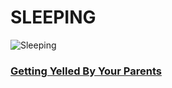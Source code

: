 # SLEEPING
![Sleeping](https://www.childrens.com/wps/wcm/connect/childrenspublic/592ad6d2-3f76-4ee0-9df4-7e44117b5ae3/shutterstock_497263111_800x480.jpg?MOD=AJPERES&CVID=)
### [Getting Yelled By Your Parents](gettingyelled.md)